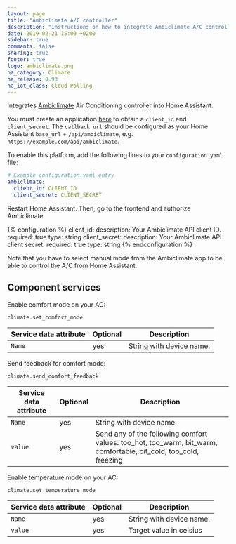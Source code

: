 ```yaml
---
layout: page
title: "Ambiclimate A/C controller"
description: "Instructions on how to integrate Ambiclimate A/C controller into Home Assistant."
date: 2019-02-21 15:00 +0200
sidebar: true
comments: false
sharing: true
footer: true
logo: ambiclimate.png
ha_category: Climate
ha_release: 0.93
ha_iot_class: Cloud Polling
---
```


Integrates [Ambiclimate](https://Ambiclimate.com) Air Conditioning controller into Home Assistant.

You must create an application [here](https://api.ambiclimate.com/clients) to obtain a `client_id` and `client_secret`.
The `callback url` should be configured as your Home Assistant `base_url` + `/api/ambiclimate`, e.g. `https://example.com/api/ambiclimate`.

To enable this platform, add the following lines to your `configuration.yaml` file:

```yaml
# Example configuration.yaml entry
ambiclimate:
  client_id: CLIENT_ID
  client_secret: CLIENT_SECRET
```

Restart Home Assistant. Then, go to the frontend and authorize Ambiclimate.

{% configuration %}
client_id:
  description: Your Ambiclimate API client ID.
  required: true
  type: string
client_secret:
  description: Your Ambiclimate API client secret.
  required: true
  type: string
{% endconfiguration %}

Note that you have to select manual mode from the Ambiclimate app to be able to control the A/C from Home Assistant.

## Component services

Enable comfort mode on your AC:

`climate.set_comfort_mode`

| Service data attribute | Optional | Description |
| ---------------------- | -------- | ----------- |
| `Name` | yes | String with device name.

Send feedback for comfort mode:

`climate.send_comfort_feedback`

| Service data attribute | Optional | Description |
| ---------------------- | -------- | ----------- |
| `Name` | yes | String with device name.
| `value` | yes | Send any of the following comfort values: too_hot, too_warm, bit_warm, comfortable, bit_cold, too_cold, freezing

Enable temperature mode on your AC:

`climate.set_temperature_mode`

| Service data attribute | Optional | Description |
| ---------------------- | -------- | ----------- |
| `Name` | yes | String with device name.
| `value` | yes | Target value in celsius
